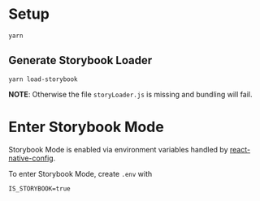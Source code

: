 # Setup

    yarn

## Generate Storybook Loader

    yarn load-storybook

**NOTE**: Otherwise the file `storyLoader.js` is missing and bundling will fail.

# Enter Storybook Mode

Storybook Mode is enabled via environment variables handled by [react-native-config](https://github.com/luggit/react-native-config).

To enter Storybook Mode, create `.env` with

    IS_STORYBOOK=true

